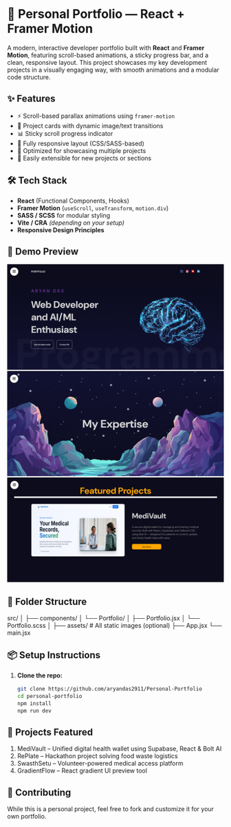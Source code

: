 # 🧠 Personal Portfolio — React + Framer Motion

A modern, interactive developer portfolio built with **React** and **Framer Motion**, featuring scroll-based animations, a sticky progress bar, and a clean, responsive layout. This project showcases my key development projects in a visually engaging way, with smooth animations and a modular code structure.

## ✨ Features

- ⚡ Scroll-based parallax animations using `framer-motion`
- 🧠 Project cards with dynamic image/text transitions
- 📊 Sticky scroll progress indicator
- 💅 Fully responsive layout (CSS/SASS-based)
- 💼 Optimized for showcasing multiple projects
- 📁 Easily extensible for new projects or sections

## 🛠️ Tech Stack

- **React** (Functional Components, Hooks)
- **Framer Motion** (`useScroll`, `useTransform`, `motion.div`)
- **SASS / SCSS** for modular styling
- **Vite / CRA** *(depending on your setup)*
- **Responsive Design Principles**

## 📸 Demo Preview

 ![preview1](./preview1.png)  ![preview2](./preview2.png)  ![preview3](./preview3.png)


## 📂 Folder Structure
src/
│
├── components/
│ └── Portfolio/
│ ├── Portfolio.jsx
│ └── Portfolio.scss
│
├── assets/ # All static images (optional)
├── App.jsx
└── main.jsx


## 📦 Setup Instructions

1. **Clone the repo:**

    ```bash
    git clone https://github.com/aryandas2911/Personal-Portfolio
    cd personal-portfolio
    npm install
    npm run dev

## 📌 Projects Featured

1. MediVault – Unified digital health wallet using Supabase, React & Bolt AI
2. RePlate – Hackathon project solving food waste logistics
3. SwasthSetu – Volunteer-powered medical access platform
4. GradientFlow – React gradient UI preview tool

## 🤝 Contributing
While this is a personal project, feel free to fork and customize it for your own portfolio.
